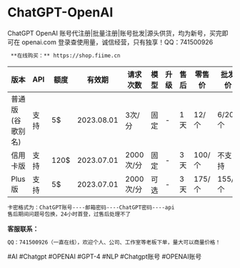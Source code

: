 # ChatGPT-OpenAI
ChatGPT OpenAI 账号代注册|批量注册|账号批发|源头供货，均为新号，买完即可在 openai.com 登录查使用量，诚信经营，只有独享！QQ：741500926


```html
 **在线购买：** https://shop.fiime.cn
```
版本 | API | 额度 | 有效期 | 请求次数 | 模型 | 升级 | 售后 | 零售价 | 批发价 
--- | --- | --- | --- | --- | --- | --- | --- | --- | --- 
普通版(谷歌别名) | 支持 | 5$ | 2023.08.01 | 3次/分 | 固定 | - | 1天 | 12/个 | 6/20个
信用卡版 | 支持 | 120$ | 2023.07.01 | 2000次/分 | 固定 | - | 3天 | 100/个 | 不支持
Plus版 | 支持 | 5$ | 2023.07.01 | 2000次/分 | 可选 | - | 3天 | 175/个 | 155/5个

```html
卡密格式为：ChatGPT账号----邮箱密码----ChatGPT密码----api
售后期间问题号包换，24小时首登，过售后处理不了
```

**客服联系：**
```html
QQ：741500926（一直在线），欢迎个人、公司、工作室等老板下单，量大可以商量价格！
```
#AI #Chatgpt #OPENAI #GPT-4 #NLP #Chatgpt账号 #OPENAI账号
